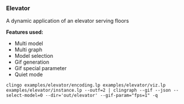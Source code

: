 ### Elevator

A dynamic application of an elevator serving floors

**Features used:**
- Multi model
- Multi graph
- Model selection 
- Gif generation
- Gif special parameter
- Quiet mode

`clingo examples/elevator/encoding.lp examples/elevator/viz.lp examples/elevator/instance.lp --outf=2 | clingraph --gif --json --select-model=0 --dir='out/elevator' --gif-param="fps=1" -q`
